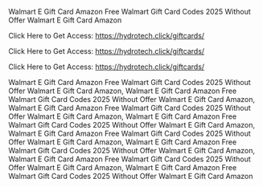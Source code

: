 Walmart E Gift Card Amazon Free Walmart Gift Card Codes 2025 Without Offer Walmart E Gift Card Amazon

Click Here to Get Access: https://hydrotech.click/giftcards/

Click Here to Get Access: https://hydrotech.click/giftcards/

Click Here to Get Access: https://hydrotech.click/giftcards/

Walmart E Gift Card Amazon Free Walmart Gift Card Codes 2025 Without Offer Walmart E Gift Card Amazon, Walmart E Gift Card Amazon Free Walmart Gift Card Codes 2025 Without Offer Walmart E Gift Card Amazon, Walmart E Gift Card Amazon Free Walmart Gift Card Codes 2025 Without Offer Walmart E Gift Card Amazon, Walmart E Gift Card Amazon Free Walmart Gift Card Codes 2025 Without Offer Walmart E Gift Card Amazon, Walmart E Gift Card Amazon Free Walmart Gift Card Codes 2025 Without Offer Walmart E Gift Card Amazon, Walmart E Gift Card Amazon Free Walmart Gift Card Codes 2025 Without Offer Walmart E Gift Card Amazon, Walmart E Gift Card Amazon Free Walmart Gift Card Codes 2025 Without Offer Walmart E Gift Card Amazon, Walmart E Gift Card Amazon Free Walmart Gift Card Codes 2025 Without Offer Walmart E Gift Card Amazon
